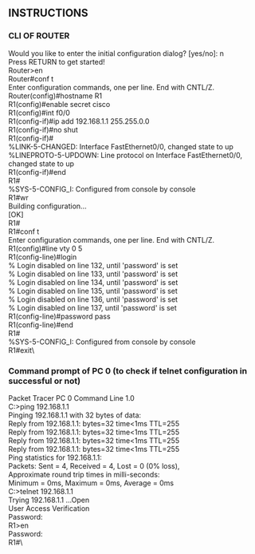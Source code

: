 ## INSTRUCTIONS


### CLI OF ROUTER 

Would you like to enter the initial configuration dialog? [yes/no]: n \
Press RETURN to get started!\
Router>en\
Router#conf t\
Enter configuration commands, one per line.  End with CNTL/Z.\
Router(config)#hostname R1\
R1(config)#enable secret cisco\
R1(config)#int f0/0\
R1(config-if)#ip add 192.168.1.1 255.255.0.0\
R1(config-if)#no shut\
R1(config-if)#\
%LINK-5-CHANGED: Interface FastEthernet0/0, changed state to up\
%LINEPROTO-5-UPDOWN: Line protocol on Interface FastEthernet0/0, changed state to up\
R1(config-if)#end\
R1#\
%SYS-5-CONFIG_I: Configured from console by console\
R1#wr\
Building configuration...\
[OK]\
R1#\
R1#conf t\
Enter configuration commands, one per line.  End with CNTL/Z.\
R1(config)#line vty 0 5\
R1(config-line)#login\
% Login disabled on line 132, until 'password' is set\
% Login disabled on line 133, until 'password' is set\
% Login disabled on line 134, until 'password' is set\
% Login disabled on line 135, until 'password' is set\
% Login disabled on line 136, until 'password' is set\
% Login disabled on line 137, until 'password' is set\
R1(config-line)#password pass\
R1(config-line)#end\
R1#\
%SYS-5-CONFIG_I: Configured from console by console\
R1#exit\

### Command prompt of PC 0 (to check if telnet configuration in successful or not)

Packet Tracer PC 0 Command Line 1.0\
C:\>ping 192.168.1.1\
Pinging 192.168.1.1 with 32 bytes of data:\
Reply from 192.168.1.1: bytes=32 time<1ms TTL=255\
Reply from 192.168.1.1: bytes=32 time<1ms TTL=255\
Reply from 192.168.1.1: bytes=32 time<1ms TTL=255\
Reply from 192.168.1.1: bytes=32 time<1ms TTL=255\
Ping statistics for 192.168.1.1:\
    Packets: Sent = 4, Received = 4, Lost = 0 (0% loss),\
Approximate round trip times in milli-seconds:\
    Minimum = 0ms, Maximum = 0ms, Average = 0ms\
C:\>telnet 192.168.1.1\
Trying 192.168.1.1 ...Open\
User Access Verification\
Password: \
R1>en\
Password: \
R1#\

